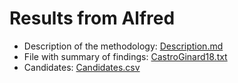 # Results from Alfred

* Description of the methodology: [Description.md](https://github.com/COINtoolbox/StarCluster_AllSky/tree/master/Alfred/Description.md)
* File with summary of findings: [CastroGinard18.txt](https://github.com/COINtoolbox/StarCluster_AllSky/tree/master/Alfred/CastroGinard18.txt)
* Candidates: [Candidates.csv](https://github.com/COINtoolbox/StarCluster_AllSky/tree/master/Alfred/Candidates.csv)
